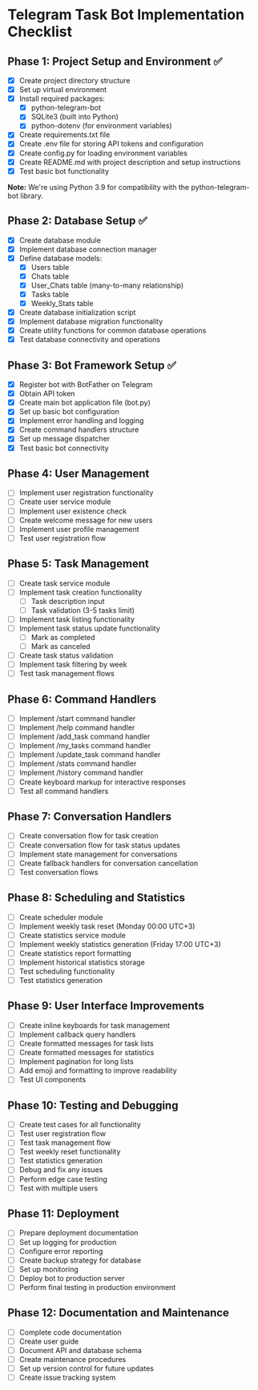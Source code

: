 # Telegram Task Bot Implementation Checklist

## Phase 1: Project Setup and Environment ✅

- [x] Create project directory structure
- [x] Set up virtual environment
- [x] Install required packages:
  - [x] python-telegram-bot
  - [x] SQLite3 (built into Python)
  - [x] python-dotenv (for environment variables)
- [x] Create requirements.txt file
- [x] Create .env file for storing API tokens and configuration
- [x] Create config.py for loading environment variables
- [x] Create README.md with project description and setup instructions
- [x] Test basic bot functionality

**Note:** We're using Python 3.9 for compatibility with the python-telegram-bot library.

## Phase 2: Database Setup ✅

- [x] Create database module
- [x] Implement database connection manager
- [x] Define database models:
  - [x] Users table
  - [x] Chats table
  - [x] User_Chats table (many-to-many relationship)
  - [x] Tasks table
  - [x] Weekly_Stats table
- [x] Create database initialization script
- [x] Implement database migration functionality
- [x] Create utility functions for common database operations
- [x] Test database connectivity and operations

## Phase 3: Bot Framework Setup ✅

- [x] Register bot with BotFather on Telegram
- [x] Obtain API token
- [x] Create main bot application file (bot.py)
- [x] Set up basic bot configuration
- [x] Implement error handling and logging
- [x] Create command handlers structure
- [x] Set up message dispatcher
- [x] Test basic bot connectivity

## Phase 4: User Management

- [ ] Implement user registration functionality
- [ ] Create user service module
- [ ] Implement user existence check
- [ ] Create welcome message for new users
- [ ] Implement user profile management
- [ ] Test user registration flow

## Phase 5: Task Management

- [ ] Create task service module
- [ ] Implement task creation functionality
  - [ ] Task description input
  - [ ] Task validation (3-5 tasks limit)
- [ ] Implement task listing functionality
- [ ] Implement task status update functionality
  - [ ] Mark as completed
  - [ ] Mark as canceled
- [ ] Create task status validation
- [ ] Implement task filtering by week
- [ ] Test task management flows

## Phase 6: Command Handlers

- [ ] Implement /start command handler
- [ ] Implement /help command handler
- [ ] Implement /add_task command handler
- [ ] Implement /my_tasks command handler
- [ ] Implement /update_task command handler
- [ ] Implement /stats command handler
- [ ] Implement /history command handler
- [ ] Create keyboard markup for interactive responses
- [ ] Test all command handlers

## Phase 7: Conversation Handlers

- [ ] Create conversation flow for task creation
- [ ] Create conversation flow for task status updates
- [ ] Implement state management for conversations
- [ ] Create fallback handlers for conversation cancellation
- [ ] Test conversation flows

## Phase 8: Scheduling and Statistics

- [ ] Create scheduler module
- [ ] Implement weekly task reset (Monday 00:00 UTC+3)
- [ ] Create statistics service module
- [ ] Implement weekly statistics generation (Friday 17:00 UTC+3)
- [ ] Create statistics report formatting
- [ ] Implement historical statistics storage
- [ ] Test scheduling functionality
- [ ] Test statistics generation

## Phase 9: User Interface Improvements

- [ ] Create inline keyboards for task management
- [ ] Implement callback query handlers
- [ ] Create formatted messages for task lists
- [ ] Create formatted messages for statistics
- [ ] Implement pagination for long lists
- [ ] Add emoji and formatting to improve readability
- [ ] Test UI components

## Phase 10: Testing and Debugging

- [ ] Create test cases for all functionality
- [ ] Test user registration flow
- [ ] Test task management flow
- [ ] Test weekly reset functionality
- [ ] Test statistics generation
- [ ] Debug and fix any issues
- [ ] Perform edge case testing
- [ ] Test with multiple users

## Phase 11: Deployment

- [ ] Prepare deployment documentation
- [ ] Set up logging for production
- [ ] Configure error reporting
- [ ] Create backup strategy for database
- [ ] Set up monitoring
- [ ] Deploy bot to production server
- [ ] Perform final testing in production environment

## Phase 12: Documentation and Maintenance

- [ ] Complete code documentation
- [ ] Create user guide
- [ ] Document API and database schema
- [ ] Create maintenance procedures
- [ ] Set up version control for future updates
- [ ] Create issue tracking system